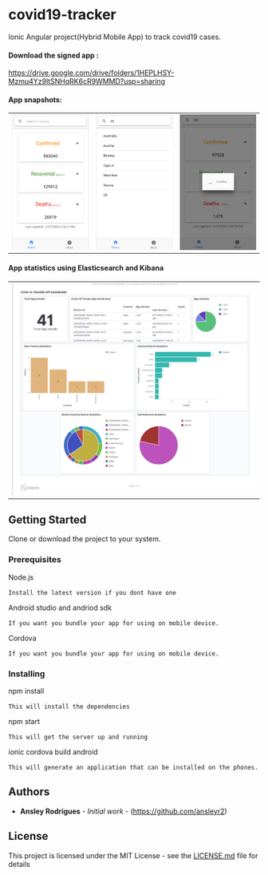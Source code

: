 # covid19-tracker

Ionic Angular project(Hybrid Mobile App) to track covid19 cases.

#### Download the signed app :
https://drive.google.com/drive/folders/1HEPLHSY-Mzmu4Yz9ltSNHqRK6cR9WMMD?usp=sharing

#### App snapshots:

|         |       |        |
| :-----: |:-----:| :-----:|
|<img src="https://github.com/ansleyr2/covid19-tracker/blob/app-images-for-readme/src/assets/app-images/app-1.PNG" />|<img src="https://github.com/ansleyr2/covid19-tracker/blob/app-images-for-readme/src/assets/app-images/app-2.PNG" />|<img src="https://github.com/ansleyr2/covid19-tracker/blob/app-images-for-readme/src/assets/app-images/app-3.PNG" />|

#### App statistics using Elasticsearch and Kibana

|         |
| :-----: |
|<img src="https://raw.githubusercontent.com/ansleyr2/covid19-tracker/master/src/assets/app-images/kibana-dashboard.PNG" />|


## Getting Started

Clone or download the project to your system.

### Prerequisites

Node.js 

```
Install the latest version if you dont have one
```

Android studio and andriod sdk
```
If you want you bundle your app for using on mobile device.
```

Cordova
```
If you want you bundle your app for using on mobile device.
```

### Installing

npm install

```
This will install the dependencies
```

npm start
```
This will get the server up and running
```

ionic cordova build android
```
This will generate an application that can be installed on the phones.
```


## Authors

* **Ansley Rodrigues** - *Initial work* - (https://github.com/ansleyr2)

## License

This project is licensed under the MIT License - see the [LICENSE.md](LICENSE.md) file for details

